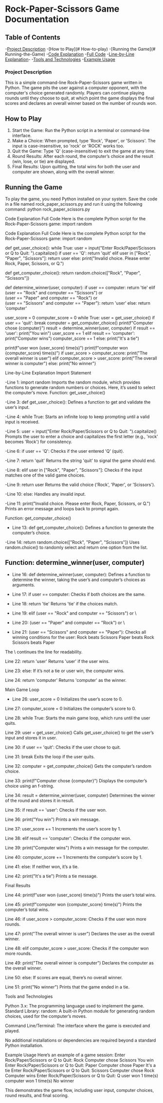 # Rock-Paper-Scissors Game Documentation

## Table of Contents
-[Project Description](#Project-Description)
-[How to Play](# How-to-play)
-[Running the Game](# Running-the-Game)
-[Code Explanation](#Code-Explaination)
-[Full Code](#Full-Code)
-[Line-by-Line Explanation](#Line-by-Line-Explaination)-
-[Tools and Technologies](#Tools-and-Technology)
-[Example Usage](#Example-Usage)


### Project Description
This is a simple command-line Rock-Paper-Scissors game written in Python. The game pits the user against a computer opponent,
 with the computer's choice generated randomly. Players can continue playing rounds until they choose to quit, 
at which point the game displays the final scores and declares an overall winner based on the number of rounds won.


## How to Play

1. Start the Game: Run the Python script in a terminal or command-line interface.
2. Make a Choice: When prompted, type 'Rock', 'Paper', or 'Scissors'. The input is case-insensitive, so 'rock' or 'ROCK' works too.
3. Quit the Game: Type 'Q' (case-insensitive) to exit the game at any time.
4. Round Results: After each round, the computer’s choice and the result (win, lose, or tie) are displayed.
5. Final Results: Upon quitting, the total wins for both the user and computer are shown, along with the overall winner.


## Running the Game
To play the game, you need Python installed on your system. Save the code in a file named rock_paper_scissors.py and run it using the following command:
python rock_paper_scissors.py


Code Explanation
Full Code
Here is the complete Python script for the Rock-Paper-Scissors game:
import random

Code Explanation
Full Code
Here is the complete Python script for the Rock-Paper-Scissors game:
import random

def get_user_choice():
    while True:
        user = input("Enter Rock/Paper/Scissors or Q to Quit: ").capitalize()
        if user == 'Q':
            return 'quit'
        elif user in ["Rock", "Paper", "Scissors"]:
            return user
        else:
            print("Invalid choice. Please enter Rock, Paper, Scissors, or Q.")

def get_computer_choice():
    return random.choice(["Rock", "Paper", "Scissors"])

def determine_winner(user, computer):
    if user == computer:
        return 'tie'
    elif (user == "Rock" and computer == "Scissors") or \
         (user == "Paper" and computer == "Rock") or \
         (user == "Scissors" and computer == "Paper"):
        return 'user'
    else:
        return 'computer'

user_score = 0
computer_score = 0
while True:
    user = get_user_choice()
    if user == 'quit':
        break
    computer = get_computer_choice()
    print(f"Computer chose {computer}")
    result = determine_winner(user, computer)
    if result == 'user':
        print("You win")
        user_score += 1
    elif result == 'computer':
        print("Computer wins")
        computer_score += 1
    else:
        print("It's a tie")

print(f"user won {user_score} time(s)")
print(f"computer won {computer_score} time(s)")
if user_score > computer_score:
    print("The overall winner is user")
elif computer_score > user_score:
    print("The overall winner is computer")
else:
    print("No winner")

Line-by-Line Explanation
Import Statement

-Line 1: import random
Imports the random module, which provides functions to generate random numbers or choices. Here, it’s used to select the computer’s move.
Function: get_user_choice()

-Line 3: def get_user_choice():
Defines a function to get and validate the user’s input.

-Line 4: while True:
Starts an infinite loop to keep prompting until a valid input is received.

-Line 5: user = input("Enter Rock/Paper/Scissors or Q to Quit: ").capitalize()
Prompts the user to enter a choice and capitalizes the first letter (e.g., 'rock' becomes 'Rock') for consistency.

-Line 6: if user == 'Q':
Checks if the user entered 'Q' (quit).

-Line 7: return 'quit'
Returns the string 'quit' to signal the game should end.

-Line 8: elif user in ["Rock", "Paper", "Scissors"]:
Checks if the input matches one of the valid game choices.

-Line 9: return user
Returns the valid choice ('Rock', 'Paper', or 'Scissors').

-Line 10: else:
Handles any invalid input.

-Line 11: print("Invalid choice. Please enter Rock, Paper, Scissors, or Q.")
Prints an error message and loops back to prompt again.

Function: get_computer_choice()

- Line 13: def get_computer_choice():
Defines a function to generate the computer’s choice.

-Line 14: return random.choice(["Rock", "Paper", "Scissors"])
Uses random.choice() to randomly select and return one option from the list.

## Function: determine_winner(user, computer)

- Line 16: def determine_winner(user, computer):
Defines a function to determine the winner, taking the user’s and computer’s choices as arguments.

- Line 17: if user == computer:
Checks if both choices are the same.

- Line 18: return 'tie'
Returns 'tie' if the choices match.

- Line 19: elif (user == "Rock" and computer == "Scissors") or \
- Line 20: (user == "Paper" and computer == "Rock") or \
- Line 21: (user == "Scissors" and computer == "Paper"):
Checks all winning conditions for the user:
Rock beats Scissors
Paper beats Rock
Scissors beats Paper

The \ continues the line for readability.

Line 22: return 'user'
Returns 'user' if the user wins.

Line 23: else:
If it’s not a tie or user win, the computer wins.

Line 24: return 'computer'
Returns 'computer' as the winner.

Main Game Loop

- Line 26: user_score = 0
Initializes the user’s score to 0.


Line 27: computer_score = 0
Initializes the computer’s score to 0.


Line 28: while True:
Starts the main game loop, which runs until the user quits.


Line 29: user = get_user_choice()
Calls get_user_choice() to get the user’s input and stores it in user.


Line 30: if user == 'quit':
Checks if the user chose to quit.


Line 31: break
Exits the loop if the user quits.


Line 32: computer = get_computer_choice()
Gets the computer’s random choice.


Line 33: print(f"Computer chose {computer}")
Displays the computer’s choice using an f-string.


Line 34: result = determine_winner(user, computer)
Determines the winner of the round and stores it in result.


Line 35: if result == 'user':
Checks if the user won.


Line 36: print("You win")
Prints a win message.


Line 37: user_score += 1
Increments the user’s score by 1.


Line 38: elif result == 'computer':
Checks if the computer won.


Line 39: print("Computer wins")
Prints a win message for the computer.


Line 40: computer_score += 1
Increments the computer’s score by 1.


Line 41: else:
If neither won, it’s a tie.


Line 42: print("It's a tie")
Prints a tie message.



Final Results

Line 44: print(f"user won {user_score} time(s)")
Prints the user’s total wins.


Line 45: print(f"computer won {computer_score} time(s)")
Prints the computer’s total wins.


Line 46: if user_score > computer_score:
Checks if the user won more rounds.


Line 47: print("The overall winner is user")
Declares the user as the overall winner.


Line 48: elif computer_score > user_score:
Checks if the computer won more rounds.


Line 49: print("The overall winner is computer")
Declares the computer as the overall winner.


Line 50: else:
If scores are equal, there’s no overall winner.


Line 51: print("No winner")
Prints that the game ended in a tie.




Tools and Technologies

Python 3.x: The programming language used to implement the game.
Standard Library:
random: A built-in Python module for generating random choices, used for the computer’s moves.


Command Line/Terminal: The interface where the game is executed and played.

No additional installations or dependencies are required beyond a standard Python installation.

Example Usage
Here’s an example of a game session:
Enter Rock/Paper/Scissors or Q to Quit: Rock
Computer chose Scissors
You win
Enter Rock/Paper/Scissors or Q to Quit: Paper
Computer chose Paper
It's a tie
Enter Rock/Paper/Scissors or Q to Quit: Scissors
Computer chose Rock
Computer wins
Enter Rock/Paper/Scissors or Q to Quit: Q
user won 1 time(s)
computer won 1 time(s)
No winner

This demonstrates the game flow, including user input, computer choices, round results, and final scoring.









